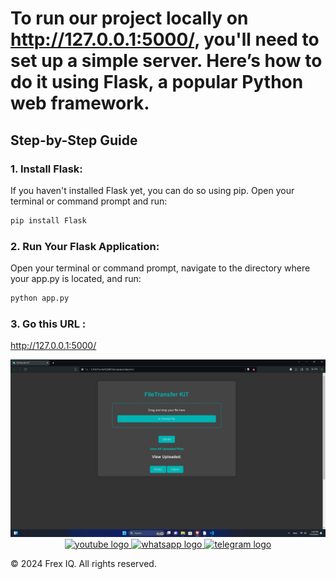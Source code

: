 
# To run our project locally on http://127.0.0.1:5000/, you'll need to set up a simple server. Here’s how to do it using Flask, a popular Python web framework.

## Step-by-Step Guide

### 1. Install Flask:
If you haven't installed Flask yet, you can do so using pip. Open your terminal or command prompt and run:
```cmd
pip install Flask
```

### 2. Run Your Flask Application:
Open your terminal or command prompt, navigate to the directory where your app.py is located, and run:
 ```cmd
python app.py
```

### 3. Go this URL :
http://127.0.0.1:5000/

<div align="center">
  <a href="#" target="_blank">
  <img src="https://github.com/Frex-IQ/FileTransfer-KiT/blob/main/Screenshot.png?raw=true"  />
</div>

<div align="center">
  <a href="https://www.youtube.com/channel/UCbDmI8zZKUGbFlAo39-SiqQ" target="_blank">
    <img src="https://img.shields.io/static/v1?message=Youtube&logo=youtube&label=&color=FF0000&logoColor=white&labelColor=&style=for-the-badge" height="30" alt="youtube logo"  />
  </a>
  <a href="https://chat.whatsapp.com/BUVRFJ0pTUCKYXW8VN2Ivn" target="_blank">
    <img src="https://img.shields.io/static/v1?message=Whatsapp&logo=whatsapp&label=&color=25D366&logoColor=white&labelColor=&style=for-the-badge" height="30" alt="whatsapp logo"  />
  </a>
  <a href="https://t.me/+YOkX4ktlWadmOTRl" target="_blank">
    <img src="https://img.shields.io/static/v1?message=Telegram&logo=telegram&label=&color=2CA5E0&logoColor=white&labelColor=&style=for-the-badge" height="30" alt="telegram logo"  />
  </a>
</div>
    
© 2024 Frex IQ. All rights reserved.
